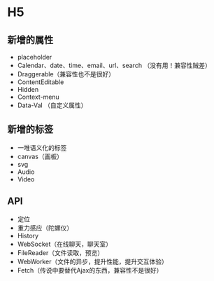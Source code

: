 # H5

## 新增的属性

- placeholder
- Calendar、date、time、email、url、search （没有用！兼容性贼差）
- Draggerable（兼容性也不是很好）
- ContentEditable
- Hidden
- Context-menu
- Data-Val （自定义属性）

## 新增的标签

- 一堆语义化的标签
- canvas（画板）
- svg
- Audio
- Video

## API

- 定位
- 重力感应（陀螺仪）
- History
- WebSocket（在线聊天，聊天室）
- FileReader（文件读取，预览）
- WebWorker（文件的异步，提升性能，提升交互体验）
- Fetch（传说中要替代Ajax的东西，兼容性不是很好）